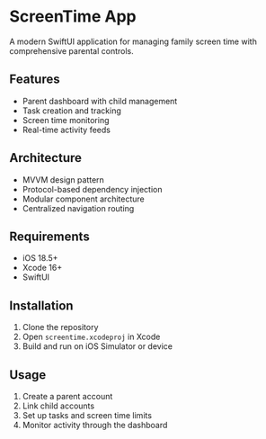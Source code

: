 # ScreenTime App

A modern SwiftUI application for managing family screen time with comprehensive parental controls.

## Features
- Parent dashboard with child management
- Task creation and tracking
- Screen time monitoring
- Real-time activity feeds

## Architecture
- MVVM design pattern
- Protocol-based dependency injection
- Modular component architecture
- Centralized navigation routing

## Requirements
- iOS 18.5+
- Xcode 16+
- SwiftUI

## Installation
1. Clone the repository
2. Open `screentime.xcodeproj` in Xcode
3. Build and run on iOS Simulator or device

## Usage
1. Create a parent account
2. Link child accounts
3. Set up tasks and screen time limits
4. Monitor activity through the dashboard
